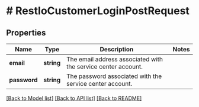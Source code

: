 # # RestIoCustomerLoginPostRequest

## Properties

Name | Type | Description | Notes
------------ | ------------- | ------------- | -------------
**email** | **string** | The email address associated with the service center account. |
**password** | **string** | The password associated with the service center account. |

[[Back to Model list]](../../README.md#models) [[Back to API list]](../../README.md#endpoints) [[Back to README]](../../README.md)
